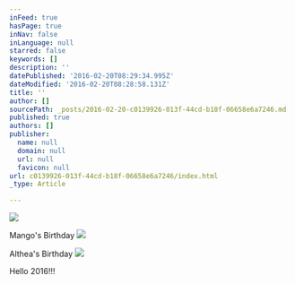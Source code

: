 ```yaml
---
inFeed: true
hasPage: true
inNav: false
inLanguage: null
starred: false
keywords: []
description: ''
datePublished: '2016-02-20T08:29:34.995Z'
dateModified: '2016-02-20T08:28:58.131Z'
title: ''
author: []
sourcePath: _posts/2016-02-20-c0139926-013f-44cd-b18f-06658e6a7246.md
published: true
authors: []
publisher:
  name: null
  domain: null
  url: null
  favicon: null
url: c0139926-013f-44cd-b18f-06658e6a7246/index.html
_type: Article

---
```

![](https://the-grid-user-content.s3-us-west-2.amazonaws.com/d91a3ba5-4644-4b07-b4a7-4638e6ee5677.jpg)

Mango's Birthday
![](https://the-grid-user-content.s3-us-west-2.amazonaws.com/41381a17-e768-4593-824e-fd8a2720a373.jpg)

Althea's Birthday
![](https://the-grid-user-content.s3-us-west-2.amazonaws.com/43371050-d74c-4a57-a66a-3529c62f31c7.jpg)

Hello 2016!!!